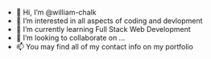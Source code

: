 - 👋 Hi, I’m @william-chalk
- 👀 I’m interested in all aspects of coding and devlopment
- 🌱 I’m currently learning Full Stack Web Development
- 💞️ I’m looking to collaborate on ...
- 📫 You may find all of my contact info on my portfolio

<!---
william-chalk/william-chalk is a ✨ special ✨ repository because its `README.md` (this file) appears on your GitHub profile.
You can click the Preview link to take a look at your changes.
--->
